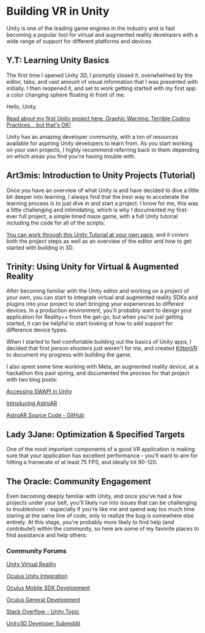 # Building VR in Unity
Unity is one of the leading game engines in the industry and is fast becoming a popular tool for virtual and augmented reality developers with a wide range of support for different platforms and devices. 

## Y.T: Learning Unity Basics
The first time I opened Unity 3D, I promptly closed it, overwhelmed by the editor, tabs, and vast amount of visual information that I was presented with initially. I then reopened it, and set to work getting started with my first app: a color changing sphere floating in front of me. 

Hello, Unity. 

[Read about my first Unity project here. Graphic Warning: Terrible Coding Practices... but that's OK!](http://livierickson.com/blog/2014/10/26/unity-hello-world/)

Unity has an amazing developer community, with a ton of resources available for aspiring Unity developers to learn from. As you start working on your own projects, I highly recommend referring back to them depending on which areas you find you're having trouble with. 

## Art3mis: Introduction to Unity Projects (Tutorial)
Once you have an overview of what Unity is and have decided to dive a little bit deeper into learning, I always find that the best way to accelerate the learning process is to just dive in and start a project. I know for me, this was a little challenging and intimidating, which is why I documented my first-ever full project, a simple timed maze game, with a full Unity tutorial including the code for all of the scripts. 

[You can work through this Unity Tutorial at your own pace](http://livi.link/learnunity), and it covers both the project steps as well as an overview of the editor and how to get started with building in 3D. 

## Trinity: Using Unity for Virtual & Augmented Reality
After becoming familiar with the Unity editor and working on a project of your own, you can start to integrate virtual and augmented reality SDKs and plugins into your project to start bringing your experiences to different devices. In a production environment, you'll probably want to design your application for Reality++ from the get-go, but when you're just getting started, it can be helpful to start looking at how to add support for difference device types. 

When I started to feel comfortable building out the basics of Unity apps, I decided that first person shooters just weren't for me, and created [KittenVR](http://kittenvr.com) to document my progress with building the game. 

I also spent some time working with Meta, an augmented reality device, at a hackathon this past spring, and documented the process for that project with two blog posts:

[Accessing SWAPI in Unity](http://livierickson.com/blog/2015/03/09/accessing-swapi-in-unity/)

[Introducing AstroAR](http://livierickson.com/blog/2015/03/11/introducing-astro-ar/)

[AstroAR Source Code - GitHub](https://github.com/misslivirose/metahack)

## Lady 3Jane: Optimization & Specified Targets
One of the most important components of a good VR application is making sure that your application has excellent performance - you'll want to aim for hitting a framerate of at least 75 FPS, and ideally hit 90-120. 

## The Oracle: Community Engagement
Even becoming deeply familiar with Unity, and once you've had a few projects under your belt, you'll likely run into issues that can be challenging to troubleshoot - especially if you're like me and spend way too much time staring at the same line of code, only to realize the bug is somewhere else entirely. At this stage, you're probably more likely to find help (and contribute!) within the community, so here are some of my favorite places to find assistance and help others:

### Community Forums

[Unity Virtual Reality](http://forum.unity3d.com/forums/virtual-reality.80/)

[Oculus Unity Integration](https://forums.oculus.com/viewforum.php?f=37&sid=8d28a755c3f0ad7ab64852cfde01c3d8)

[Oculus Mobile SDK Development](https://forums.oculus.com/viewforum.php?f=67&sid=8d28a755c3f0ad7ab64852cfde01c3d8)

[Oculus General Development](https://forums.oculus.com/viewforum.php?f=20&sid=8d28a755c3f0ad7ab64852cfde01c3d8)

[Stack Overflow - Unity Topic](http://stackoverflow.com/search?q=%23unity)

[Unity3D Developer Subreddit](https://www.reddit.com/r/unity3d/)